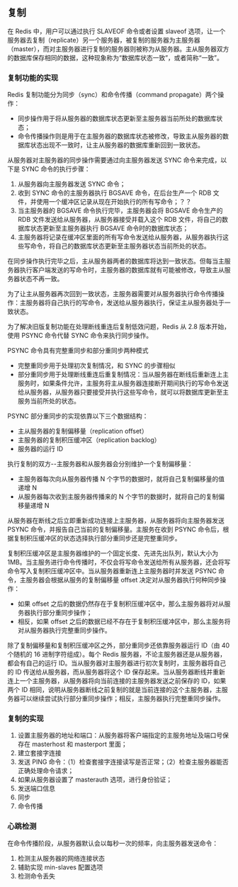 ## 复制
在 Redis 中，用户可以通过执行 SLAVEOF 命令或者设置 slaveof 选项，让一个服务器去复制（replicate）另一个服务器，被复制的服务器为主服务器（master），而对主服务器进行复制的服务器则被称为从服务器。主从服务器双方的数据库保存相同的数据，这种现象称为“数据库状态一致”，或者简称“一致”。

### 复制功能的实现
Redis 复制功能分为同步（sync）和命令传播（command propagate）两个操作：
- 同步操作用于将从服务器的数据库状态更新至主服务器当前所处的数据库状态；
- 命令传播操作则是用于在主服务器的数据库状态被修改，导致主从服务器的数据库状态出现不一致时，让主从服务器的数据库重新回到一致状态。

从服务器对主服务器的同步操作需要通过向主服务器发送 SYNC 命令来完成，以下是 SYNC 命令的执行步骤：
1. 从服务器向主服务器发送 SYNC 命令；
2. 收到 SYNC 命令的主服务器执行 BGSAVE 命令，在后台生产一个 RDB 文件，并使用一个缓冲区记录从现在开始执行的所有写命令；？？
3. 当主服务器的 BGSAVE 命令执行完毕，主服务器会将 BGSAVE 命令生产的 RDB 文件发送给从服务器，从服务器接受并载入这个 RDB 文件，将自己的数据库状态更新至主服务器执行 BGSAVE 命令时的数据库状态；
4. 主服务器将记录在缓冲区里面的所有写命令发送给从服务器，从服务器执行这些写命令，将自己的数据库状态更新至主服务器状态当前所处的状态。

在同步操作执行完毕之后，主从服务器两者的数据库将达到一致状态。但每当主服务器执行客户端发送的写命令时，主服务器的数据库就有可能被修改，导致主从服务器状态不再一致。

为了让主从服务器再次回到一致状态，主服务器需要对从服务器执行命令传播操作：主服务器将自己执行的写命令，发送给从服务器执行，保证主从服务器处于一致状态。

为了解决旧版复制功能在处理断线重连后复制低效问题，Redis 从 2.8 版本开始，使用 PSYNC 命令代替 SYNC 命令来执行同步操作。

PSYNC 命令具有完整重同步和部分重同步两种模式
- 完整重同步用于处理初次复制情况，和 SYNC 的步骤相似
- 部分重同步用于处理断线重连后重复制情况：当从服务器在断线后重新连上主服务时，如果条件允许，主服务将主从服务器连接断开期间执行的写命令发送给从服务器，从服务器只要接受并执行这些写命令，就可以将数据库更新至主服务当前所处的状态。

PSYNC 部分重同步的实现依靠以下三个数据结构：
- 主从服务器的复制偏移量（replication offset）
- 主服务器的复制积压缓冲区（replication backlog）
- 服务器的运行 ID

执行复制的双方--主服务器和从服务器会分别维护一个复制偏移量：
- 主服务器每次向从服务器传播 N 个字节的数据时，就将自己复制偏移量的值递增 N
- 从服务器每次收到主服务器传播来的 N 个字节的数据时，就将自己的复制偏移量递增 N

从服务器在断线之后立即重新成功连接上主服务器，从服务器将向主服务器发送 PSYNC 命令，并报告自己当前的复制偏移量。主服务在收到 PSYNC 命令后，根据复制积压缓冲区的状态选择执行部分重同步还是完整重同步。

复制积压缓冲区是主服务器维护的一个固定长度、先进先出队列，默认大小为 1MB。当主服务进行命令传播时，不仅会将写命令发送给所有从服务器，还会将写命令写入复制积压缓冲区中。当从服务器重新连上主服务器时并发送 PSYNC 命令，主服务器会根据从服务的复制偏移量 offset 决定对从服务器执行何种同步操作：
- 如果 offset 之后的数据仍然存在于复制积压缓冲区中，那么主服务器将对从服务器执行部分重同步操作；
- 相反，如果 offset 之后的数据已经不存在于复制积压缓冲区中，那么主服务将对从服务器执行完整重同步操作。

除了复制偏移量和复制积压缓冲区之外，部分重同步还依靠服务器运行 ID（由 40 个随机的 16 进制字符组成）。每个 Redis 服务器，不论主服务器还是从服务器，都会有自己的运行 ID。当从服务器对主服务器进行初次复制时，主服务器将自己的 ID 传送给从服务器，而从服务器将这个 ID 保存起来。当从服务器断线并重新连上一个主服务器，从服务器将向当前连接的主服务器发送之前保存的 ID，如果两个 ID 相同，说明从服务器断线之前复制的就是当前连接的这个主服务器，主服务器可以继续尝试执行部分重同步操作；相反，主服务器执行完整重同步操作。

### 复制的实现
1. 设置主服务器的地址和端口：从服务器将客户端指定的主服务地址及端口号保存在 masterhost 和 masterport 里面；
2. 建立套接字连接
3. 发送 PING 命令：（1）检查套接字连接读写是否正常；（2）检查主服务器能否正确处理命令请求；
4. 如果从服务器设置了 masterauth 选项，进行身份验证；
5. 发送端口信息
6. 同步
7. 命令传播

### 心跳检测
在命令传播阶段，从服务器默认会以每秒一次的频率，向主服务器发送命令：
1. 检测主从服务器的网络连接状态
2. 辅助实现 min-slaves 配置选项
3. 检测命令丢失